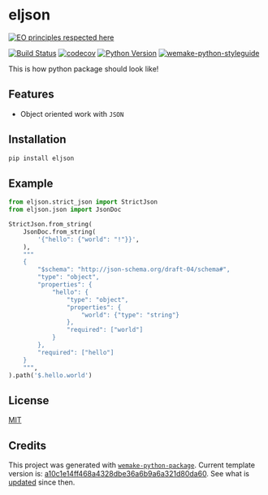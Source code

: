 # eljson

[![EO principles respected here](https://www.elegantobjects.org/badge.svg)](https://www.elegantobjects.org)

[![Build Status](https://github.com/blablatdinov/eljson/workflows/test/badge.svg?branch=master&event=push)](https://github.com/blablatdinov/eljson/actions?query=workflow%3Atest)
[![codecov](https://codecov.io/gh/blablatdinov/eljson/branch/master/graph/badge.svg)](https://codecov.io/gh/ablablatdinoveljson)
[![Python Version](https://img.shields.io/pypi/pyversions/eljson.svg)](https://pypi.org/project/eljson/)
[![wemake-python-styleguide](https://img.shields.io/badge/style-wemake-000000.svg)](https://github.com/wemake-services/wemake-python-styleguide)

This is how python package should look like!


## Features

- Object oriented work with `JSON`


## Installation

```bash
pip install eljson
```


## Example

```python
from eljson.strict_json import StrictJson
from eljson.json import JsonDoc

StrictJson.from_string(
    JsonDoc.from_string(
        '{"hello": {"world": "!"}}',
    ),
    """
    {
        "$schema": "http://json-schema.org/draft-04/schema#",
        "type": "object",
        "properties": {
            "hello": {
                "type": "object",
                "properties": {
                    "world": {"type": "string"}
                },
                "required": ["world"]
            }
        },
        "required": ["hello"]
    }
    """,
).path('$.hello.world')
```

## License

[MIT](https://github.com/blablatdinov/eljson/blob/master/LICENSE)


## Credits

This project was generated with [`wemake-python-package`](https://github.com/wemake-services/wemake-python-package). Current template version is: [a10c1e14ff468a4328dbe36a6b9a6a321d80da60](https://github.com/wemake-services/wemake-python-package/tree/a10c1e14ff468a4328dbe36a6b9a6a321d80da60). See what is [updated](https://github.com/wemake-services/wemake-python-package/compare/a10c1e14ff468a4328dbe36a6b9a6a321d80da60...master) since then.
